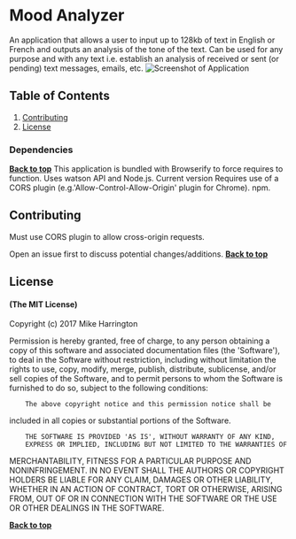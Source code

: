# Mood Analyzer
An application that allows a user to input up to 128kb of text in English or French and outputs an analysis of the tone of the text. Can be used for any purpose and with any text i.e. establish an analysis of received or sent (or pending) text messages, emails, etc.
![Screenshot of Application](/pics/screenshot1)

## Table of Contents

1. [Contributing](#contributing)
1. [License](#license)


### Dependencies
**[Back to top](#table-of-contents)**
This application is bundled with Browserify to force requires to function. Uses watson API and Node.js. Current version Requires use of a CORS plugin (e.g.'Allow-Control-Allow-Origin' plugin for Chrome). npm.

## Contributing
Must use CORS plugin to allow cross-origin requests.

Open an issue first to discuss potential changes/additions.
**[Back to top](#table-of-contents)**

## License

#### (The MIT License)

Copyright (c) 2017 Mike Harrington

Permission is hereby granted, free of charge, to any person obtaining
a copy of this software and associated documentation files (the
'Software'), to deal in the Software without restriction, including
without limitation the rights to use, copy, modify, merge, publish,
        distribute, sublicense, and/or sell copies of the Software, and to
permit persons to whom the Software is furnished to do so, subject to
the following conditions:

        The above copyright notice and this permission notice shall be
included in all copies or substantial portions of the Software.

        THE SOFTWARE IS PROVIDED 'AS IS', WITHOUT WARRANTY OF ANY KIND,
        EXPRESS OR IMPLIED, INCLUDING BUT NOT LIMITED TO THE WARRANTIES OF
MERCHANTABILITY, FITNESS FOR A PARTICULAR PURPOSE AND NONINFRINGEMENT.
        IN NO EVENT SHALL THE AUTHORS OR COPYRIGHT HOLDERS BE LIABLE FOR ANY
CLAIM, DAMAGES OR OTHER LIABILITY, WHETHER IN AN ACTION OF CONTRACT,
        TORT OR OTHERWISE, ARISING FROM, OUT OF OR IN CONNECTION WITH THE
SOFTWARE OR THE USE OR OTHER DEALINGS IN THE SOFTWARE.

**[Back to top](#table-of-contents)**
